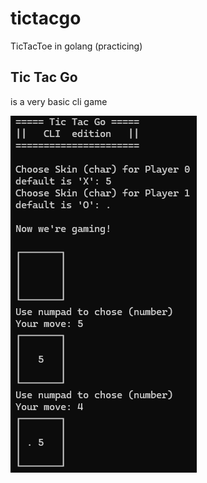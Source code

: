 # tictacgo
TicTacToe in golang (practicing)

## Tic Tac Go
is a very basic cli game

![View from Windows' "Terminal"](ttg.png)

